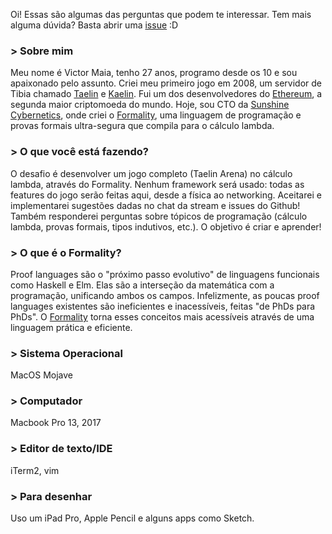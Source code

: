 Oi!
Essas são algumas das perguntas que podem te interessar. Tem mais alguma dúvida? Basta abrir uma [issue](https://github.com/moonad/TaelinArena/issues) :D 

### > Sobre mim
Meu nome é Victor Maia, tenho 27 anos, programo desde os 10 e sou apaixonado pelo assunto. Criei meu primeiro jogo em 2008, um servidor de Tibia chamado [Taelin](https://www.youtube.com/watch?v=EiS4IXgdyEM) e [Kaelin](https://www.youtube.com/watch?v=SuD5pWd3ge8&t=2s). Fui um dos desenvolvedores do [Ethereum](https://ethereum.org), a segunda maior criptomoeda do mundo. Hoje, sou CTO da [Sunshine Cybernetics](https://sunshinecybernetics.com), onde criei o [Formality](https://github.com/moonad/formality), uma linguagem de programação e provas formais ultra-segura que compila para o cálculo lambda.

### > O que você está fazendo?
O desafio é desenvolver um jogo completo (Taelin Arena) no cálculo lambda, através do Formality. Nenhum framework será usado: todas as features do jogo serão feitas aqui, desde a física ao networking. Aceitarei e implementarei sugestões dadas no chat da stream e issues do Github! Também responderei perguntas sobre tópicos de programação (cálculo lambda, provas formais, tipos indutivos, etc.). O objetivo é criar e aprender!

### > O que é o Formality?
Proof languages são o "próximo passo evolutivo" de linguagens funcionais como Haskell e Elm. Elas são a interseção da matemática com a programação, unificando ambos os campos. Infelizmente, as poucas proof languages existentes são ineficientes e inacessíveis, feitas "de PhDs para PhDs". O [Formality](https://github.com/moonad/formality) torna esses conceitos mais acessíveis através de uma linguagem prática e eficiente.

### > Sistema Operacional
MacOS Mojave

### > Computador
Macbook Pro 13, 2017

### > Editor de texto/IDE
iTerm2, vim
 
### > Para desenhar
Uso um iPad Pro, Apple Pencil e alguns apps como Sketch.

